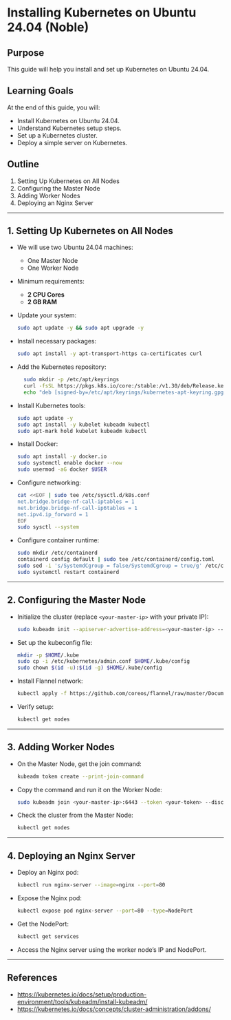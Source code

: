 # Installing Kubernetes on Ubuntu 24.04 (Noble)
## Purpose
This guide will help you install and set up Kubernetes on Ubuntu 24.04.
## Learning Goals
At the end of this guide, you will:
- Install Kubernetes on Ubuntu 24.04.
- Understand Kubernetes setup steps.
- Set up a Kubernetes cluster.
- Deploy a simple server on Kubernetes.
## Outline
1. Setting Up Kubernetes on All Nodes
2. Configuring the Master Node
3. Adding Worker Nodes
4. Deploying an Nginx Server
---
## 1. Setting Up Kubernetes on All Nodes
- We will use two Ubuntu 24.04 machines:
  - One Master Node
  - One Worker Node
- Minimum requirements:
  - **2 CPU Cores**
  - **2 GB RAM**
- Update your system:
  
  ```bash
  sudo apt update -y && sudo apt upgrade -y
  ```
- Install necessary packages:
  ```bash
  sudo apt install -y apt-transport-https ca-certificates curl
  ```
- Add the Kubernetes repository:
  
  ```bash
    sudo mkdir -p /etc/apt/keyrings
    curl -fsSL https://pkgs.k8s.io/core:/stable:/v1.30/deb/Release.key | sudo gpg --dearmor -o /etc/apt/keyrings/kubernetes-apt-keyring.gpg
    echo "deb [signed-by=/etc/apt/keyrings/kubernetes-apt-keyring.gpg] https://pkgs.k8s.io/core:/stable:/v1.30/deb/ /" | sudo tee /etc/apt/sources.list.d/kubernetes.list
  ```
- Install Kubernetes tools:
  
  ```bash
  sudo apt update -y
  sudo apt install -y kubelet kubeadm kubectl
  sudo apt-mark hold kubelet kubeadm kubectl
  ```
- Install Docker:
  
  ```bash
  sudo apt install -y docker.io
  sudo systemctl enable docker --now
  sudo usermod -aG docker $USER
  ```
- Configure networking:
  
  ```bash
  cat <<EOF | sudo tee /etc/sysctl.d/k8s.conf
  net.bridge.bridge-nf-call-iptables = 1
  net.bridge.bridge-nf-call-ip6tables = 1
  net.ipv4.ip_forward = 1
  EOF
  sudo sysctl --system
  ```
- Configure container runtime:
  
  ```bash
  sudo mkdir /etc/containerd
  containerd config default | sudo tee /etc/containerd/config.toml
  sudo sed -i 's/SystemdCgroup = false/SystemdCgroup = true/g' /etc/containerd/config.toml
  sudo systemctl restart containerd
  ```
---
## 2. Configuring the Master Node
- Initialize the cluster (replace `<your-master-ip>` with your private IP):
  
  ```bash
  sudo kubeadm init --apiserver-advertise-address=<your-master-ip> --pod-network-cidr=10.244.0.0/16
  ```
- Set up the kubeconfig file:
  
  ```bash
  mkdir -p $HOME/.kube
  sudo cp -i /etc/kubernetes/admin.conf $HOME/.kube/config
  sudo chown $(id -u):$(id -g) $HOME/.kube/config
  ```
- Install Flannel network:
  
  ```bash
  kubectl apply -f https://github.com/coreos/flannel/raw/master/Documentation/kube-flannel.yml
  ```
- Verify setup:
  
  ```bash
  kubectl get nodes
  ```
---
## 3. Adding Worker Nodes
- On the Master Node, get the join command:
  
  ```bash
  kubeadm token create --print-join-command
  ```
- Copy the command and run it on the Worker Node:
  
  ```bash
  sudo kubeadm join <your-master-ip>:6443 --token <your-token> --discovery-token-ca-cert-hash sha256:<your-hash>
  ```
- Check the cluster from the Master Node:
  
  ```bash
  kubectl get nodes
  ```
---
## 4. Deploying an Nginx Server
- Deploy an Nginx pod:
  
  ```bash
  kubectl run nginx-server --image=nginx --port=80
  ```
- Expose the Nginx pod:
  
  ```bash
  kubectl expose pod nginx-server --port=80 --type=NodePort
  ```
- Get the NodePort:
  
  ```bash
  kubectl get services
  ```
- Access the Nginx server using the worker node’s IP and NodePort.
---
## References
- https://kubernetes.io/docs/setup/production-environment/tools/kubeadm/install-kubeadm/
- https://kubernetes.io/docs/concepts/cluster-administration/addons/